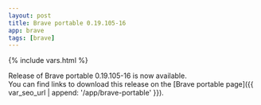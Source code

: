 ```yaml
---
layout: post
title: Brave portable 0.19.105-16
app: brave
tags: [brave]
---
```

{% include vars.html %}

Release of Brave portable 0.19.105-16 is now available.<br />
You can find links to download this release on the [Brave portable page]({{ var_seo_url | append: '/app/brave-portable' }}).